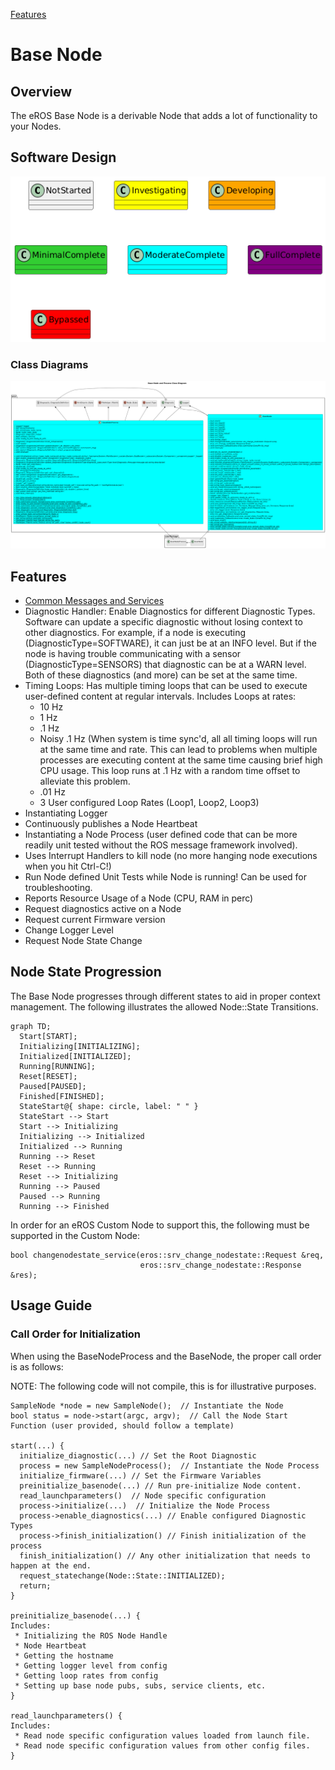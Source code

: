 [Features](../Features.md)

# Base Node
## Overview
The eROS Base Node is a derivable Node that adds a lot of functionality to your Nodes.

## Software Design
![](../../output/Legend.png)

### Class Diagrams
![](../../../include/eros/doc/output/BaseNodeClassDiagram.png)

## Features
* [Common Messages and Services](BaseNodeMessagesServicesActions.md)
* Diagnostic Handler: Enable Diagnostics for different Diagnostic Types.  Software can update a specific diagnostic without losing context to other diagnostics.  For example, if a node is executing (DiagnosticType=SOFTWARE), it can just be at an INFO level.  But if the node is having trouble communicating with a sensor (DiagnosticType=SENSORS) that diagnostic can be at a WARN level.  Both of these diagnostics (and more) can be set at the same time.
* Timing Loops: Has multiple timing loops that can be used to execute user-defined content at regular intervals.  Includes Loops at rates:
  * 10 Hz
  * 1 Hz
  * .1 Hz
  * Noisy .1 Hz (When system is time sync'd, all all timing loops will run at the same time and rate.  This can lead to problems when multiple processes are executing content at the same time causing brief high CPU usage.  This loop runs at .1 Hz with a random time offset to alleviate this problem.
  * .01 Hz
  * 3 User configured Loop Rates (Loop1, Loop2, Loop3)
* Instantiating Logger
* Continuously publishes a Node Heartbeat
* Instantiating a Node Process (user defined code that can be more readily unit tested without the ROS message framework involved).
* Uses Interrupt Handlers to kill node (no more hanging node executions when you hit Ctrl-C!)
* Run Node defined Unit Tests while Node is running!  Can be used for troubleshooting.
* Reports Resource Usage of a Node (CPU, RAM in perc)
* Request diagnostics active on a Node
* Request current Firmware version
* Change Logger Level
* Request Node State Change

## Node State Progression
The Base Node progresses through different states to aid in proper context management.  The following illustrates the allowed Node::State Transitions.


```mermaid
graph TD;
  Start[START];
  Initializing[INITIALIZING];
  Initialized[INITIALIZED];
  Running[RUNNING];
  Reset[RESET];
  Paused[PAUSED];
  Finished[FINISHED];
  StateStart@{ shape: circle, label: " " }
  StateStart --> Start
  Start --> Initializing
  Initializing --> Initialized
  Initialized --> Running
  Running --> Reset
  Reset --> Running
  Reset --> Initializing
  Running --> Paused
  Paused --> Running
  Running --> Finished

```

In order for an eROS Custom Node to support this, the following must be supported in the Custom Node:
```code
bool changenodestate_service(eros::srv_change_nodestate::Request &req,
                             eros::srv_change_nodestate::Response &res);
```

## Usage Guide
### Call Order for Initialization
When using the BaseNodeProcess and the BaseNode, the proper call order is as follows:

NOTE: The following code will not compile, this is for illustrative purposes.

```
SampleNode *node = new SampleNode();  // Instantiate the Node
bool status = node->start(argc, argv);  // Call the Node Start Function (user provided, should follow a template)

start(...) {
  initialize_diagnostic(...) // Set the Root Diagnostic
  process = new SampleNodeProcess();  // Instantiate the Node Process
  initialize_firmware(...) // Set the Firmware Variables
  preinitialize_basenode(...) // Run pre-initialize Node content.  
  read_launchparameters()  // Node specific configuration 
  process->initialize(...)  // Initialize the Node Process
  process->enable_diagnostics(...) // Enable configured Diagnostic Types
  process->finish_initialization() // Finish initialization of the process
  finish_initialization() // Any other initialization that needs to happen at the end.
  request_statechange(Node::State::INITIALIZED);
  return;
}

preinitialize_basenode(...) {
Includes:
 * Initializing the ROS Node Handle
 * Node Heartbeat
 * Getting the hostname
 * Getting logger level from config
 * Getting loop rates from config
 * Setting up base node pubs, subs, service clients, etc.
}

read_launchparameters() {
Includes: 
 * Read node specific configuration values loaded from launch file.
 * Read node specific configuration values from other config files.
}
```

